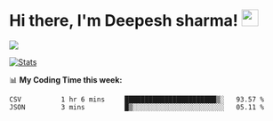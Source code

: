 # Hi there, I'm Deepesh sharma! <img src="https://raw.githubusercontent.com/MartinHeinz/MartinHeinz/master/wave.gif" width="30px">

![](https://camo.githubusercontent.com/992babdffd8c74a1502de375fbdf7e4d54773242/68747470733a2f2f6d656469612e67697068792e636f6d2f6d656469612f53576f536b4e36447854737a71494b4571762f67697068792e676966)

[![Stats](https://github-readme-stats.vercel.app/api?username=deepeshhsharma&show_icons=true&theme=radical)](https://github-readme-stats.vercel.app/api?username=deepeshhsharma&show_icons=true&theme=radical)&nbsp; &nbsp; &nbsp; &nbsp; &nbsp; &nbsp; &nbsp; &nbsp; &nbsp; &nbsp; 

📊 **My Coding Time this week:**
<!--START_SECTION:waka-->
```text
CSV          1 hr 6 mins     ███████████████████████▒░   93.57 % 
JSON         3 mins          █▒░░░░░░░░░░░░░░░░░░░░░░░   05.11 % 
```
<!--END_SECTION:waka-->
